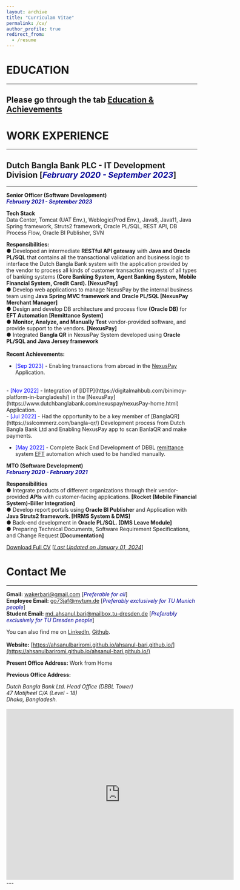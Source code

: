 ```yaml
---
layout: archive
title: "Curriculam Vitae"
permalink: /cv/
author_profile: true
redirect_from:
  - /resume
---
```


# EDUCATION 
-------------
Please go through the tab [Education & Achievements](https://ahsanulbariromi.github.io/ahsanul-bari.github.io/education-achievements/)
<br/>
-----------------------------------------------------------------------------------------------------------------------------------------------


# WORK EXPERIENCE<br/>
-------------

## Dutch Bangla Bank PLC - IT Development Division [<i style='color:#000099;'>**February 2020 - September 2023**</i>]<br/>
-------------
<b>Senior Officer (Software Development)</b><br />
<i style='color:#000099;'>**February 2021 - September 2023**</i><br/>

<b>Tech Stack</b> <br/>
Data Center, Tomcat (UAT Env.), Weblogic(Prod Env.), Java8, Java11, Java Spring framework, Struts2 framework, Oracle PL/SQL, REST API, DB Process Flow, Oracle BI Publisher, SVN<br/>

<b>Responsibilities:</b> <br/>
● Developed an intermediate <b>RESTful API gateway</b> with <b>Java and Oracle PL/SQL</b> that contains all the transactional validation and business logic to interface the Dutch Bangla Bank system with the application provided by the vendor to process all kinds of customer transaction requests of all types of banking systems <b>(Core Banking System, Agent Banking System, Mobile Financial System, Credit Card). [NexusPay] </b><br/>
● Develop web applications to manage NexusPay by the internal business team using <b>Java Spring MVC framework and Oracle PL/SQL [NexusPay Merchant Manager] </b> <br/>
● Design and develop DB architecture and process flow <b>(Oracle DB)</b> for <b>EFT Automation [Remittance System]</b><br/>
● <b>Monitor, Analyze, and Manually Test</b> vendor-provided software, and provide support to the vendors. <b>[NexusPay]</b><br/>
● Integrated <b>Bangla QR</b> in NexusPay System developed using <b>Oracle PL/SQL and Java Jersey framework</b><br/>
<br/>
<b>Recent Achievements:</b> <br/>
- <span style="color:Blue"> [Sep 2023] </span> - Enabling transactions from abroad in the [NexusPay](https://www.dutchbanglabank.com/nexuspay/nexusPay-home.html) Application. 
<br/>
- <span style="color:Blue"> [Nov 2022] </span> - Integration of [IDTP](https://digitalmahbub.com/binimoy-platform-in-bangladesh/) in the [NexusPay](https://www.dutchbanglabank.com/nexuspay/nexusPay-home.html) Application. 
<br/>
- <span style="color:Blue"> [Jul 2022] </span> - Had the opportunity to be a key member of [BanglaQR](https://sslcommerz.com/bangla-qr/) Development process from Dutch Bangla Bank Ltd and Enabling NexusPay app to scan BanlaQR and make payments.

- <span style="color:Blue"> [May 2022] </span> - Complete Back End Development of DBBL [remittance](https://en.wikipedia.org/wiki/Remittances_to_Bangladesh) system [EFT](https://en.wikipedia.org/wiki/Electronic_funds_transfer) automation which used to be handled manually.


<b>MTO (Software Development)</b><br />
<i style='color:#000099;'>**February 2020 - February 2021**</i><br />

<b>Responsibilities</b><br />
● Integrate products of different organizations through their vendor-provided <b>APIs</b> with customer-facing applications. <b>[Rocket (Mobile Financial System)-Biller Integration]</b> <br />
● Develop report portals using <b>Oracle BI Publisher</b> and Application with <b>Java Struts2 framework. [HRMS System & DMS]</b><br />
● Back-end development in <b>Oracle PL/SQL. [DMS Leave Module]</b><br />
● Preparing Technical Documents, Software Requirement Specifications, and Change Request <b>[Documentation]</b><br />


[Download Full CV](https://drive.google.com/file/d/1FW-UW3pWrGoyUlv_RNm9Vx_Dg-l12yqk/view?usp=sharinghttps://drive.google.com/file/d/1bv9SSRFBx7LpyPiuerMqCqYZEsAc30uY/view?usp=share_link) [<ins>*Last Updated on January 01, 2024*</ins>]

# Contact Me
-------------

**Gmail:** wakerbari@gmail.com  [<i style='color:#000099;'>Preferable for all</i>] <br />
**Employee Email:** go73jaf@mytum.de  [<i style='color:#000099;'>Preferably exclusively for TU Munich people</i>] <br />
**Student Email:** md_ahsanul.bari@mailbox.tu-dresden.de  [<i style='color:#000099;'>Preferably exclusively for TU Dresden people</i>] <br /> 

 You can also find me on [LinkedIn](https://www.linkedin.com/in/ahsanulbariromi/), [Github](https://github.com/AhsanulBariRomi).<br />
 <br /> 
**Website:** [https://ahsanulbariromi.github.io/ahsanul-bari.github.io/](https://ahsanulbariromi.github.io/ahsanul-bari.github.io/) 



**Present Office Address:**
Work from Home 

**Previous Office Address:**
<address>
Dutch Bangla Bank Ltd. Head Office (DBBL Tower) <br /> 
47 Motijheel C/A (Level - 18)<br /> 
Dhaka, Bangladesh. <br /> 
</address> 
<br /> 
<iframe src="https://www.google.com/maps/embed?pb=!1m18!1m12!1m3!1d3652.5756168915177!2d90.41956691470227!3d23.726844484601003!2m3!1f0!2f0!3f0!3m2!1i1024!2i768!4f13.1!3m3!1m2!1s0x3755b93913e0feb3%3A0xf4bad7905ec43d27!2sDBBL%20TOWER!5e0!3m2!1sen!2sbd!4v1637093754187!5m2!1sen!2sbd" width="600" height="450" style="border:0;" allowfullscreen="" loading="lazy"></iframe>
---
